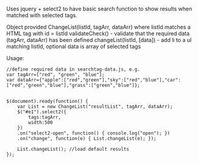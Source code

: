 Uses jquery + select2 to have basic search function to show results when matched with selected tags.

Object provided ChangeList(listId, tagArr, dataArr) where listId matches a HTML tag with id = listId 
	validateCheck() - validate that the required data (tagArr, dataArr) has been defined
	changeList(listId, [data]) - add li to a ul matching listId, optional data is array of selected tags

Usage:


    //define required data in searchtag-data.js, e.g.
    var tagArr=["red", "green", "blue"];
    var dataArr={"apple":["red","green"],"sky":["red","blue"],"car":["red","green","blue"],"grass":["green","blue"]};


    $(document).ready(function() {
        var List = new ChangeList("resultList", tagArr, dataArr);
        $("#e1").select2({
            tags:tagArr,
            width:500
        }) 
        .on("select2-open", function() { console.log("open"); })
        .on("change", function(e) { List.changeList(e); });

        List.changeList(); //load default results
    });
